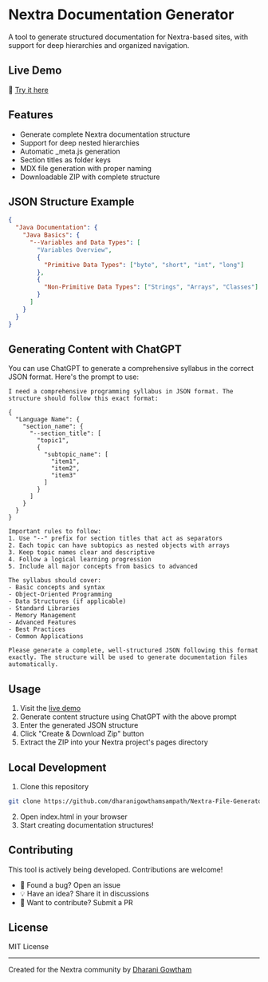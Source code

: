 # Nextra Documentation Generator

A tool to generate structured documentation for Nextra-based sites, with support for deep hierarchies and organized navigation.

## Live Demo

🚀 [Try it here](https://dharanigowthamsampath.github.io/Nextra-File-Generator)

## Features

- Generate complete Nextra documentation structure
- Support for deep nested hierarchies
- Automatic \_meta.js generation
- Section titles as folder keys
- MDX file generation with proper naming
- Downloadable ZIP with complete structure

## JSON Structure Example

```json
{
  "Java Documentation": {
    "Java Basics": {
      "--Variables and Data Types": [
        "Variables Overview",
        {
          "Primitive Data Types": ["byte", "short", "int", "long"]
        },
        {
          "Non-Primitive Data Types": ["Strings", "Arrays", "Classes"]
        }
      ]
    }
  }
}
```

## Generating Content with ChatGPT

You can use ChatGPT to generate a comprehensive syllabus in the correct JSON format. Here's the prompt to use:

```text
I need a comprehensive programming syllabus in JSON format. The structure should follow this exact format:

{
  "Language Name": {
    "section_name": {
      "--section_title": [
        "topic1",
        {
          "subtopic_name": [
            "item1",
            "item2",
            "item3"
          ]
        }
      ]
    }
  }
}

Important rules to follow:
1. Use "--" prefix for section titles that act as separators
2. Each topic can have subtopics as nested objects with arrays
3. Keep topic names clear and descriptive
4. Follow a logical learning progression
5. Include all major concepts from basics to advanced

The syllabus should cover:
- Basic concepts and syntax
- Object-Oriented Programming
- Data Structures (if applicable)
- Standard Libraries
- Memory Management
- Advanced Features
- Best Practices
- Common Applications

Please generate a complete, well-structured JSON following this format exactly. The structure will be used to generate documentation files automatically.
```

## Usage

1. Visit the [live demo](https://dharanigowthamsampath.github.io/Nextra-File-Generator)
2. Generate content structure using ChatGPT with the above prompt
3. Enter the generated JSON structure
4. Click "Create & Download Zip" button
5. Extract the ZIP into your Nextra project's pages directory

## Local Development

1. Clone this repository

```bash
git clone https://github.com/dharanigowthamsampath/Nextra-File-Generator.git
```

2. Open index.html in your browser
3. Start creating documentation structures!

## Contributing

This tool is actively being developed. Contributions are welcome!

- 🐛 Found a bug? Open an issue
- 💡 Have an idea? Share it in discussions
- 🔧 Want to contribute? Submit a PR

## License

MIT License

---

Created for the Nextra community by [Dharani Gowtham](https://github.com/dharanigowthamsampath)
